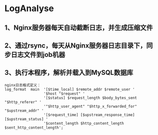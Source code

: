 # LogAnalyse
## 1、Nginx服务器每天自动截断日志，并生成压缩文件
## 2、通过rsync，每天从Nginx服务器日志目录下，同步日志文件到job机器
## 3、执行本程序，解析并载入到MySQL数据库

```
nginx日志格式定义：
log_format  main  '[$time_local] $remote_addr $remote_user '
                  '$host "$request" '
                  '[$status] $request_length $body_bytes_sent "$http_referer" '
                  '"$http_user_agent" "$http_x_forwarded_for" "$upstream_addr" '
                  '[$request_time] [$upstream_response_time] [$upstream_status] '
                  '$content_length $http_content_length $sent_http_content_length';
```